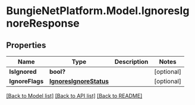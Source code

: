 # BungieNetPlatform.Model.IgnoresIgnoreResponse
## Properties

Name | Type | Description | Notes
------------ | ------------- | ------------- | -------------
**IsIgnored** | **bool?** |  | [optional] 
**IgnoreFlags** | [**IgnoresIgnoreStatus**](IgnoresIgnoreStatus.md) |  | [optional] 

[[Back to Model list]](../README.md#documentation-for-models) [[Back to API list]](../README.md#documentation-for-api-endpoints) [[Back to README]](../README.md)


